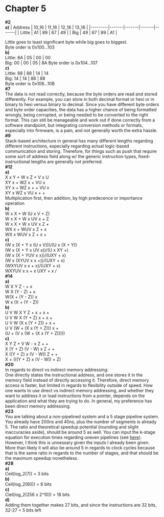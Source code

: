 # Chapter 5
**#2** \
**a)**
| Address | 10_16 | 11_16 | 12_16 | 13_16 |
|---------|-------|-------|-------|-------|
| Little  | A1    | 89    | 67    | 49    |
| Big     | 49    | 67    | 89    | A1    |

Little goes to least significant byte while big goes to biggest. \
Byte order is 0x100...103 \
**b)** \
Little: 8A | 05 | 00 | 00 \
Big: 00 | 00 | 05 | 8A
Byte order is 0x104...107 \
**c)** \
Little: 88 | 88 | 14 | 14 \
Big: 14 | 14 | 88 | 88 \
Byte order is 0x108...10B \
**#7** \
The data is not read correctly, because the byte orders are read and stored differently. For example, you can store in both decimal format or hexi or in binary to hexi versus binary to decimal. Since you have different byte orders and byte order capacities, the data has a higher chance of being formatted wrongly, being corrupted, or being needed to be converted to the right format. This can still be manageable and work out if done correctly from a software standpoint, but integrating conversion methods or formats, especially into firmware, is a pain, and not generally worth the extra hassle. \
**#9** \
Stack-based architecture in general has many different lengths regarding different instructions, especially regarding actual logic-based communication and storing. Therefore, for things such as push that require some sort of address field along w/ the generic instruction types, fixed-instructional lengths are generally not preferred. \
**#12** \
**a)** \
X x Y + W x Z + V x U \
XY x + WZ x + VU x \
XY x + WZ x + + VU x \
XY x WZ x VU x + + \
Multiplication first, then addition, by high predecence or importance operation \
**b)** \
W x X + W (U x V + Z) \
W x X + W x UV x + Z \
W x X + W x UV x Z + \
WX x + WUV x Z + x \
WX x WUV x Z + x + \
**c)** \
(W x (X + Y x (U x V)))/(U x (X + Y)) \
(W x (X + Y x UV x))/(U x XY +) \
(W x (X + YUV x x))/(UXY + x) \
(W x (XYUV x x +))/(UXY + x) \
(WXYUV x x + x)/(UXY + x) \
WXYUV x x + x UXY + x / \
**#14** \
**a)** \
W X Y Z - + x \
W X (Y - Z) + x \
W(X + (Y - Z)) x \
W x (X + (Y - Z)) \
**b)** \
U V W X Y Z + x + x + \
U V W X (Y + Z) x + x + \
U V W (X x (Y + Z)) + x + \
U V (W + (X x (Y + Z))) x + \
(U + (V x (W + (X x (Y + Z))))) \
**c)** \
X Y Z + V W - x Z + + \
X (Y + Z) (V - W) x Z + + \
X ((Y + Z) x (V - W)) Z + + \
X + (((Y + Z) x (V - W)) + Z) \
**#20** \
In regards to direct vs indirect memory addressing: \
One directly states the instructional address, and one stores it in the memory field instead of directly accessing it. Therefore, direct memory access is faster, but limited in regards to flexibility outside of speed. How one wants to use direct vs indirect memory addressing, and whether they want to address it or load instructions from a pointer, depends on the application and what they are trying to do. In general, my preference has been direct memory addressing. \
**#23** \
You are talking about a non-pipelined system and a 5 stage pipeline system. You already have 200ns and 40ns, plus the number of segments is already 5. The ratio and theoretical speedup potential (rounding and slight inaccuracies aside), should be around 5 as well. You can input the k-stage equation for execution times regarding uneven pipelines (see [here](https://cs.stackexchange.com/questions/21924/execution-time-of-an-uneven-pipeline)). However, I think this is unnessary given the inputs I already been given. More than likely it will also be around 5 in regards to clock cycles because that is the same ratio in regards to the number of stages, and that should be the maximum speedup nonetheless. \
**#28** \
**a)** \
Ceil(log_2(7)) = 3 bits \
**b)** \
Ceil(log_2(60)) = 6 bits \
**c)** \
Ciel(log_2(256 x 2^10)) = 18 bits \
**d)** \
Adding them together makes 27 bits, and since the instructions are 32 bits, 32-27 = 5 bits left
